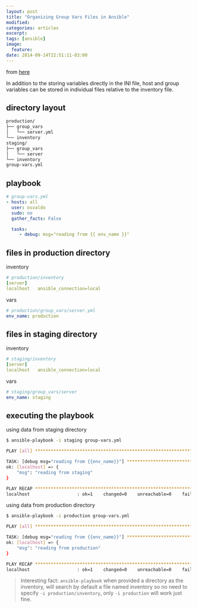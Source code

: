 ```yaml
---
layout: post
title: "Organizing Group Vars Files in Ansible"
modified:
categories: articles
excerpt:
tags: [ansible]
image:
  feature:
date: 2014-09-14T22:51:11-03:00
---
```


from [here](http://docs.ansible.com/intro_inventory.html#splitting-out-host-and-group-specific-data)

In addition to the storing variables directly in the INI file, host and group variables can be stored in individual files relative to the inventory file.

## directory layout
~~~ sh
production/
├── group_vars
│   └── server.yml
└── inventory
staging/
├── group_vars
│   └── server
└── inventory
group-vars.yml
~~~

## playbook

~~~ yaml
# group-vars.yml
- hosts: all
  user: osvaldo
  sudo: no
  gather_facts: False

  tasks:
     - debug: msg="reading from {{ env_name }}"
~~~

## files in production directory

inventory

~~~ yaml
# production/inventory
[server]
localhost   ansible_connection=local
~~~

vars

~~~ yaml
# production/group_vars/server.yml
env_name: production
~~~

## files in staging directory

inventory

~~~ yaml
# staging/inventory
[server]
localhost   ansible_connection=local
~~~

vars

~~~ yaml
# staging/group_vars/server
env_name: staging
~~~

## executing the playbook

using data from staging directory

~~~ sh
$ ansible-playbook -i staging group-vars.yml

PLAY [all] ********************************************************************

TASK: [debug msg="reading from {{env_name}}"] *********************************
ok: [localhost] => {
    "msg": "reading from staging"
}

PLAY RECAP ********************************************************************
localhost                  : ok=1    changed=0    unreachable=0    failed=0
~~~

using data from production directory

~~~ sh
$ ansible-playbook -i production group-vars.yml

PLAY [all] ********************************************************************

TASK: [debug msg="reading from {{env_name}}"] *********************************
ok: [localhost] => {
    "msg": "reading from production"
}

PLAY RECAP ********************************************************************
localhost                  : ok=1    changed=0    unreachable=0    failed=0
~~~

> Interesting fact: <code>ansible-playbook</code> when provided a directory as the inventory, will search by default a file named inventory so no need to specify <code>-i production/inventory</code>, only <code>-i production</code> will work just fine.
